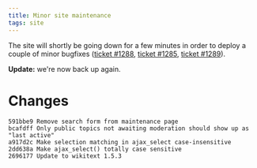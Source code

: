 ```yaml
---
title: Minor site maintenance
tags: site
---
```


The site will shortly be going down for a few minutes in order to deploy a couple of minor bugfixes ([ticket \#1288](/issues/1288), [ticket \#1285](/issues/1285), [ticket \#1289](/issues/1289)).

**Update:** we're now back up again.

# Changes

    591bbe9 Remove search form from maintenance page
    bcafdff Only public topics not awaiting moderation should show up as "last active"
    a917d2c Make selection matching in ajax_select case-insensitive
    2dd638a Make ajax_select() totally case sensitive
    2696177 Update to wikitext 1.5.3
